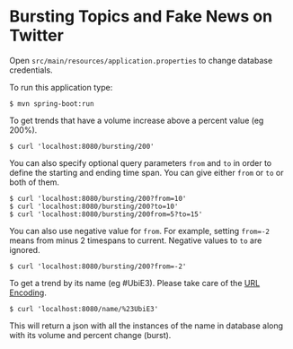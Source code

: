 # Bursting Topics and Fake News on Twitter

Open `src/main/resources/application.properties` to change database credentials.

To run this application type:
```
$ mvn spring-boot:run
```

To get trends that have a volume increase above a percent value (eg 200%).
```
$ curl 'localhost:8080/bursting/200'
```

You can also specify optional query parameters `from` and `to` in order to define
the starting and ending time span. You can give either `from` or `to` or both of them.
```
$ curl 'localhost:8080/bursting/200?from=10'
$ curl 'localhost:8080/bursting/200?to=10'
$ curl 'localhost:8080/bursting/200from=5?to=15'
```

You can also use negative value for `from`. For example, setting `from=-2` means from 
minus 2 timespans to current. Negative values to `to` are ignored.
```
$ curl 'localhost:8080/bursting/200?from=-2'
```

To get a trend by its name (eg #UbiE3). Please take care of the [URL Encoding](https://www.w3schools.com/tags/ref_urlencode.asp).
```
$ curl 'localhost:8080/name/%23UbiE3'
```
This will return a json with all the instances of the name in database along with
its volume and percent change (burst).
